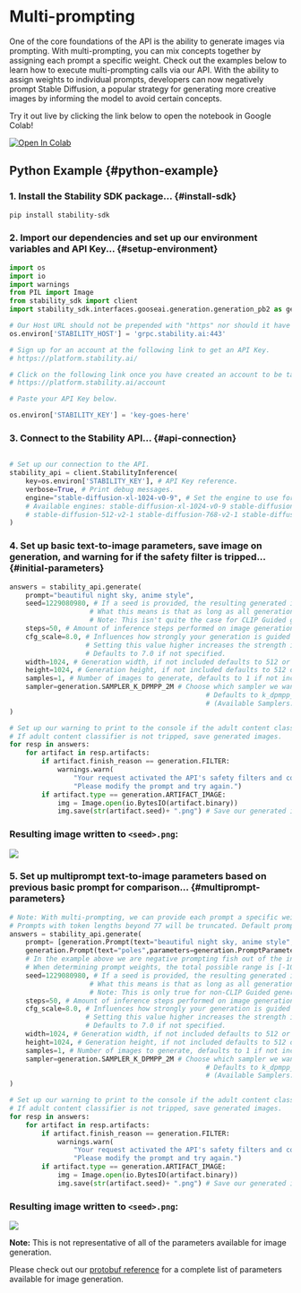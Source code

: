 # Multi-prompting

One of the core foundations of the API is the ability to generate images via prompting. With multi-prompting, you can mix concepts together by assigning each prompt a specific weight. Check out the examples below to learn how to execute multi-prompting calls via our API. With the ability to assign weights to individual prompts, developers can now negatively prompt Stable Diffusion, a popular strategy for generating more creative images by informing the model to avoid certain concepts.

Try it out live by clicking the link below to open the notebook in Google Colab!

[![Open In Colab](https://colab.research.google.com/assets/colab-badge.svg)](https://colab.research.google.com/drive/1q6EnvbxWpvnbucEvg3Bpu90jUkwx6nGn?usp=sharing)

## Python Example {#python-example}

### 1. Install the Stability SDK package... {#install-sdk}

```bash
pip install stability-sdk
```

### 2. Import our dependencies and set up our environment variables and API Key... {#setup-environment}

```python
import os
import io
import warnings
from PIL import Image
from stability_sdk import client
import stability_sdk.interfaces.gooseai.generation.generation_pb2 as generation

# Our Host URL should not be prepended with "https" nor should it have a trailing slash.
os.environ['STABILITY_HOST'] = 'grpc.stability.ai:443'

# Sign up for an account at the following link to get an API Key.
# https://platform.stability.ai/

# Click on the following link once you have created an account to be taken to your API Key.
# https://platform.stability.ai/account

# Paste your API Key below.

os.environ['STABILITY_KEY'] = 'key-goes-here'
```

### 3. Connect to the Stability API... {#api-connection}

```python

# Set up our connection to the API.
stability_api = client.StabilityInference(
    key=os.environ['STABILITY_KEY'], # API Key reference.
    verbose=True, # Print debug messages.
    engine="stable-diffusion-xl-1024-v0-9", # Set the engine to use for generation.
    # Available engines: stable-diffusion-xl-1024-v0-9 stable-diffusion-v1 stable-diffusion-v1-5 stable-diffusion-512-v2-0 stable-diffusion-768-v2-0
    # stable-diffusion-512-v2-1 stable-diffusion-768-v2-1 stable-diffusion-xl-beta-v2-2-2 stable-inpainting-v1-0 stable-inpainting-512-v2-0
)

```

### 4. Set up basic text-to-image parameters, save image on generation, and warning for if the safety filter is tripped... {#initial-parameters}

```python
answers = stability_api.generate(
    prompt="beautiful night sky, anime style",
    seed=1229080980, # If a seed is provided, the resulting generated image will be deterministic.
                    # What this means is that as long as all generation parameters remain the same, you can always recall the same image simply by generating it again.
                    # Note: This isn't quite the case for CLIP Guided generations, which we tackle in the CLIP Guidance documentation.
    steps=50, # Amount of inference steps performed on image generation. Defaults to 30.
    cfg_scale=8.0, # Influences how strongly your generation is guided to match your prompt.
                   # Setting this value higher increases the strength in which it tries to match your prompt.
                   # Defaults to 7.0 if not specified.
    width=1024, # Generation width, if not included defaults to 512 or 1024 depending on the engine.
    height=1024, # Generation height, if not included defaults to 512 or 1024 depending on the engine.
    samples=1, # Number of images to generate, defaults to 1 if not included.
    sampler=generation.SAMPLER_K_DPMPP_2M # Choose which sampler we want to denoise our generation with.
                                                 # Defaults to k_dpmpp_2m if not specified. Clip Guidance only supports ancestral samplers.
                                                 # (Available Samplers: ddim, plms, k_euler, k_euler_ancestral, k_heun, k_dpm_2, k_dpm_2_ancestral, k_dpmpp_2s_ancestral, k_lms, k_dpmpp_2m, k_dpmpp_sde)
)

# Set up our warning to print to the console if the adult content classifier is tripped.
# If adult content classifier is not tripped, save generated images.
for resp in answers:
    for artifact in resp.artifacts:
        if artifact.finish_reason == generation.FILTER:
            warnings.warn(
                "Your request activated the API's safety filters and could not be processed."
                "Please modify the prompt and try again.")
        if artifact.type == generation.ARTIFACT_IMAGE:
            img = Image.open(io.BytesIO(artifact.binary))
            img.save(str(artifact.seed)+ ".png") # Save our generated images with their seed number as the filename.
```

### Resulting image written to `<seed>.png`:

![](/BasicPrompt.png)

### 5. Set up multiprompt text-to-image parameters based on previous basic prompt for comparison... {#multiprompt-parameters}

```python
# Note: With multi-prompting, we can provide each prompt a specific weight. Negative weights are used to prompt the model to avoid certain concepts.
# Prompts with token lengths beyond 77 will be truncated. Default prompt weight is 1 if not specified.
answers = stability_api.generate(
    prompt= [generation.Prompt(text="beautiful night sky, anime style",parameters=generation.PromptParameters(weight=1)),
    generation.Prompt(text="poles",parameters=generation.PromptParameters(weight=-1))],
    # In the example above we are negative prompting fish out of the initial concept.
    # When determining prompt weights, the total possible range is [-10, 10] but we recommend staying within the range of [-2, 2].
    seed=1229080980, # If a seed is provided, the resulting generated image will be deterministic.
                    # What this means is that as long as all generation parameters remain the same, you can always recall the same image simply by generating it again.
                    # Note: This is only true for non-CLIP Guided generations.
    steps=50, # Amount of inference steps performed on image generation. Defaults to 30.
    cfg_scale=8.0, # Influences how strongly your generation is guided to match your prompt.
                   # Setting this value higher increases the strength in which it tries to match your prompt.
                   # Defaults to 7.0 if not specified.
    width=1024, # Generation width, if not included defaults to 512 or 1024 depending on the engine.
    height=1024, # Generation height, if not included defaults to 512 or 1024 depending on the engine.
    samples=1, # Number of images to generate, defaults to 1 if not included.
    sampler=generation.SAMPLER_K_DPMPP_2M # Choose which sampler we want to denoise our generation with.
                                                 # Defaults to k_dpmpp_2m if not specified. Clip Guidance only supports ancestral samplers.
                                                 # (Available Samplers: ddim, plms, k_euler, k_euler_ancestral, k_heun, k_dpm_2, k_dpm_2_ancestral, k_dpmpp_2s_ancestral, k_lms, k_dpmpp_2m, k_dpmpp_sde)
)

# Set up our warning to print to the console if the adult content classifier is tripped.
# If adult content classifier is not tripped, save generated images.
for resp in answers:
    for artifact in resp.artifacts:
        if artifact.finish_reason == generation.FILTER:
            warnings.warn(
                "Your request activated the API's safety filters and could not be processed."
                "Please modify the prompt and try again.")
        if artifact.type == generation.ARTIFACT_IMAGE:
            img = Image.open(io.BytesIO(artifact.binary))
            img.save(str(artifact.seed)+ ".png") # Save our generated images with their seed number as the filename.
```

### Resulting image written to `<seed>.png`:

![](/MultiPrompt.png)

**Note:** This is not representative of all of the parameters available for image generation.

Please check out our [protobuf reference](https://github.com/Stability-AI/api-interfaces/blob/main/src/proto/generation.proto) for a complete list of parameters available for image generation.
